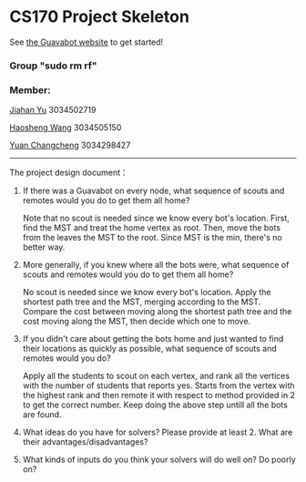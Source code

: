 # CS170 Project Skeleton

See [the Guavabot website](http://guavabot.cs170.org/) to get started!

### Group "sudo rm rf"

### Member:

[Jiahan Yu](<https://github.com/VirginiaYu>) 3034502719

[Haosheng Wang](<https://github.com/FlyingDutchman1007>) 3034505150

[Yuan Changcheng](<https://github.com/EricYJA>) 3034298427

---

The project design document：

1. If there was a Guavabot on every node, what sequence of scouts and remotes would you do to get them all home?

   Note that no scout is needed since we know every bot's location. First, find the MST and treat the home vertex as root. Then, move the bots from the leaves the MST
   to the root. Since MST is the min, there's no better way. 


2. More generally, if you knew where all the bots were, what sequence of scouts and remotes would you do to get them all home?

   No scout is needed since we know every bot's location. Apply the shortest path tree and the MST, merging according to the MST. Compare the
   cost between moving along the shortest path tree and the cost moving along the MST, 
   then decide which one to move. 
   

3. If you didn't care about getting the bots home and just wanted to find their locations as quickly as possible, what sequence of scouts and remotes would you do?

   Apply all the students to scout on each vertex, and rank all the vertices with the number of students that reports yes. Starts from the vertex with the highest rank and then remote it with respect to method provided in 2 to get the correct number. Keep doing the above step untill all the bots are found. 


4. What ideas do you have for solvers? Please provide at least 2. What are their advantages/disadvantages?

     

   

5. What kinds of inputs do you think your solvers will do well on? Do poorly on?



